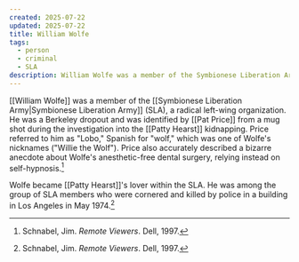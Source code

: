 ```yaml
---
created: 2025-07-22
updated: 2025-07-22
title: William Wolfe
tags:
  - person
  - criminal
  - SLA
description: William Wolfe was a member of the Symbionese Liberation Army (SLA) and a key figure in the Patty Hearst kidnapping.
---
```


[[William Wolfe]] was a member of the [[Symbionese Liberation Army|Symbionese Liberation Army]] (SLA), a radical left-wing organization. He was a Berkeley dropout and was identified by [[Pat Price]] from a mug shot during the investigation into the [[Patty Hearst]] kidnapping. Price referred to him as "Lobo," Spanish for "wolf," which was one of Wolfe's nicknames ("Willie the Wolf"). Price also accurately described a bizarre anecdote about Wolfe's anesthetic-free dental surgery, relying instead on self-hypnosis.[^1]

Wolfe became [[Patty Hearst]]'s lover within the SLA. He was among the group of SLA members who were cornered and killed by police in a building in Los Angeles in May 1974.[^1]


[^1]: Schnabel, Jim. *Remote Viewers*. Dell, 1997.
